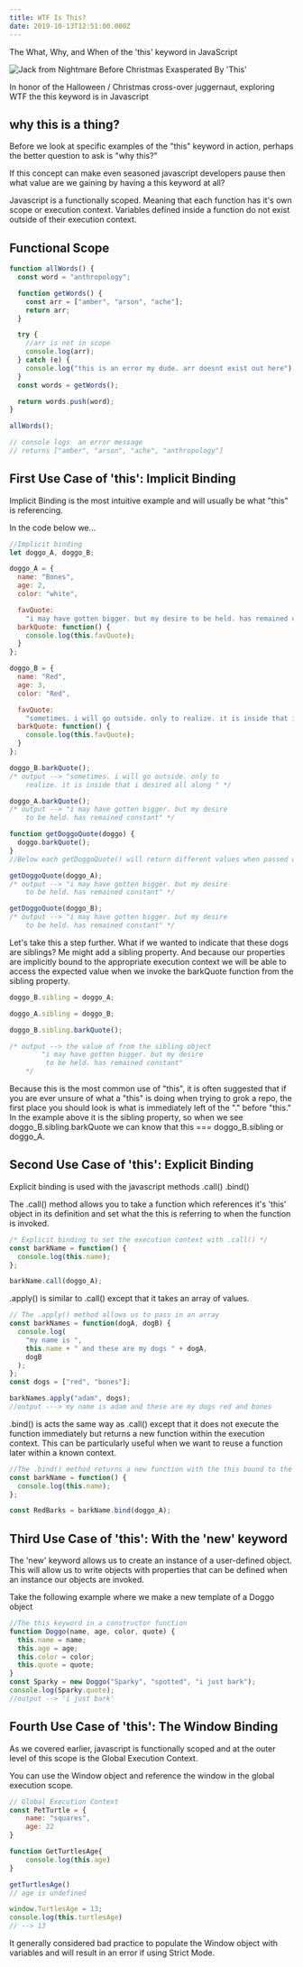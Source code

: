 ```yaml
---
title: WTF Is This?
date: 2019-10-13T12:51:00.000Z
---
```


The What, Why, and When of the 'this' keyword in JavaScript

<!-- more -->

![Jack from Nightmare Before Christmas Exasperated By 'This'](https://res.cloudinary.com/dscjol9s7/image/upload/v1578264420/hqdefault_qlv5co.jpg)

In honor of the Halloween / Christmas cross-over juggernaut, exploring WTF the this keyword is in Javascript

## why this is a thing?

Before we look at specific examples of the "this" keyword in action, perhaps the better question to ask is "why this?"

If this concept can make even seasoned javascript developers pause then what value are we gaining by having a this keyword at all?

Javascript is a functionally scoped. Meaning that each function has it's own scope or execution context. Variables defined inside a function do not exist outside of their execution context.

## Functional Scope

```javascript
function allWords() {
  const word = "anthropology";

  function getWords() {
    const arr = ["amber", "arson", "ache"];
    return arr;
  }

  try {
    //arr is not in scope
    console.log(arr);
  } catch (e) {
    console.log("this is an error my dude. arr doesnt exist out here");
  }
  const words = getWords();

  return words.push(word);
}

allWords();

// console logs  an error message
// returns ["amber", "arson", "ache", "anthropology"]
```

## First Use Case of 'this': Implicit Binding

Implicit Binding is the most intuitive example and will usually be what "this" is referencing.

In the code below we...

```javascript
//Implicit binding
let doggo_A, doggo_B;

doggo_A = {
  name: "Bones",
  age: 2,
  color: "white",

  favQuote:
    "i may have gotten bigger. but my desire to be held. has remained constant",
  barkQuote: function() {
    console.log(this.favQuote);
  }
};

doggo_B = {
  name: "Red",
  age: 3,
  color: "Red",

  favQuote:
    "sometimes. i will go outside. only to realize. it is inside that i desired all along",
  barkQuote: function() {
    console.log(this.favQuote);
  }
};

doggo_B.barkQuote();
/* output --> "sometimes. i will go outside. only to 
    realize. it is inside that i desired all along " */

doggo_A.barkQuote();
/* output --> "i may have gotten bigger. but my desire 
    to be held. has remained constant" */

function getDoggoQuote(doggo) {
  doggo.barkQuote();
}
//Below each getDoggoQuote() will return different values when passed different objects

getDoggoQuote(doggo_A);
/* output --> "i may have gotten bigger. but my desire 
    to be held. has remained constant" */

getDoggoQuote(doggo_B);
/* output --> "i may have gotten bigger. but my desire 
    to be held. has remained constant" */
```

Let's take this a step further. What if we wanted to indicate that these dogs are siblings? Me might add a sibling property. And because our properties
are implicitly bound to the appropriate execution context
we will be able to access the expected value when we invoke the barkQuote
function from the sibling property.

```javascript
doggo_B.sibling = doggo_A;

doggo_A.sibling = doggo_B;

doggo_B.sibling.barkQuote();

/* output --> the value of from the sibling object 
        "i may have gotten bigger. but my desire 
         to be held. has remained constant"
    */
```

Because this is the most common use of "this", it is often suggested that if you are ever unsure of what a "this" is doing when trying to grok a repo, the first place you should look is what is immediately left of the "." before "this." In the example above it is the sibling property, so when we see doggo_B.sibling.barkQuote we can know that this === doggo_B.sibling or doggo_A.

## Second Use Case of 'this': Explicit Binding

Explicit binding is used with the javascript methods .call() .bind()

The .call() method allows you to take a function which references it's 'this' object in its definition and set what the this is referring to when the function is invoked.

```javascript
/* Explicit binding to set the execution context with .call() */
const barkName = function() {
  console.log(this.name);
};

barkName.call(doggo_A);
```

.apply() is similar to .call() except that it takes an array of values.

```javascript
// The .apply() method allows us to pass in an array
const barkNames = function(dogA, dogB) {
  console.log(
    "my name is ",
    this.name + " and these are my dogs " + dogA,
    dogB
  );
};
const dogs = ["red", "bones"];

barkNames.apply("adam", dogs);
//output ---> my name is adam and these are my dogs red and bones
```

.bind() is acts the same way as .call() except that it does not execute the function immediately but returns a new function within the execution context.
This can be particularly useful when we want to reuse a function later within a known context.

```javascript
//The .bind() method returns a new function with the this bound to the function
const barkName = function() {
  console.log(this.name);
};

const RedBarks = barkName.bind(doggo_A);
```

## Third Use Case of 'this': With the 'new' keyword

The 'new' keyword allows us to create an instance of a user-defined object. This will allow us to write objects with properties that can be defined when an instance our objects are invoked.

Take the following example where we make a new template of a Doggo object

```javascript
//The this keyword in a constructor function
function Doggo(name, age, color, quote) {
  this.name = name;
  this.age = age;
  this.color = color;
  this.quote = quote;
}
const Sparky = new Doggo("Sparky", "spotted", "i just bark");
console.log(Sparky.quote);
//output --> 'i just bark'
```

## Fourth Use Case of 'this': The Window Binding

As we covered earlier, javascript is functionally scoped and at the outer level of this scope is the Global Execution Context.

You can use the Window object and reference the window in the global execution scope.

```javascript
// Global Execution Context
const PetTurtle = {
    name: "squares",
    age: 22
}

function GetTurtlesAge{
    console.log(this.age)
}

getTurtlesAge()
// age is undefined

window.TurtlesAge = 13;
console.log(this.turtlesAge)
// --> 13
```

It generally considered bad practice to populate the Window object with variables and will result in an error if using Strict Mode.
